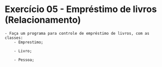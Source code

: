 # Exercício 05 - Empréstimo de livros (Relacionamento)

    - Faça um programa para controle de empréstimo de livros, com as classes:
        - Emprestimo;
        
        - Livro;
        
        - Pessoa;